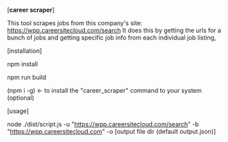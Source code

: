 [**career scraper**]

This tool scrapes jobs from this company's site: https://wpp.careersitecloud.com/search
It does this by getting the urls for a bunch of jobs and getting specific job info from each individual job listing,

[installation]

npm install

npm run build

(npm i -g) <- to install the "career_scraper" command to your system (optional)

[usage]

node ./dist/script.js -u "https://wpp.careersitecloud.com/search" -b "https://wpp.careersitecloud.com" -o [output file dir (default output.json)]
